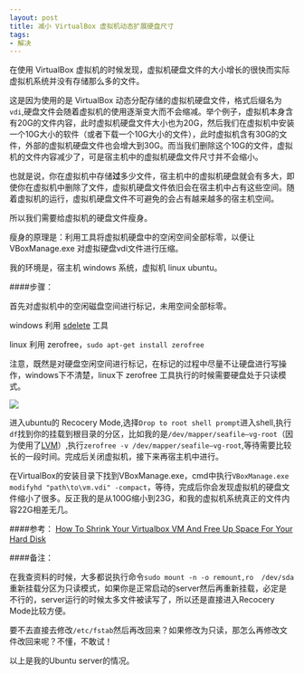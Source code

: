 ```yaml
---
layout: post
title: 减小 VirtualBox 虚拟机动态扩展硬盘尺寸
tags:
- 解决
---
```

在使用 VirtualBox 虚拟机的时候发现，虚拟机硬盘文件的大小增长的很快而实际虚拟机系统并没有存储那么多的文件。

这是因为使用的是 VirtualBox 动态分配存储的虚拟机硬盘文件，格式后缀名为`vdi`,硬盘文件会随着虚拟机的使用逐渐变大而不会缩减。举个例子，虚拟机本身含有20G的文件内容，此时虚拟机硬盘文件大小也为20G，然后我们在虚拟机中安装一个10G大小的软件（或者下载一个10G大小的文件），此时虚拟机含有30G的文件，外部的虚拟机硬盘文件也会增大到30G。而当我们删除这个10G的文件，虚拟机的文件内容减少了，可是宿主机中的虚拟机硬盘文件尺寸并不会缩小。

也就是说，你在虚拟机中存储**过**多少文件，宿主机中的虚拟机硬盘就会有多大，即使你在虚拟机中删除了文件，虚拟机硬盘文件依旧会在宿主机中占有这些空间。随着虚拟机的运行，虚拟机硬盘文件不可避免的会占有越来越多的宿主机空间。

所以我们需要给虚拟机的硬盘文件瘦身。

瘦身的原理是：利用工具将虚拟机硬盘中的空闲空间全部标零，以便让VBoxManage.exe 对虚拟硬盘vdi文件进行压缩。

我的环境是，宿主机 windows 系统，虚拟机 linux ubuntu。

####步骤：

首先对虚拟机中的空闲磁盘空间进行标记，未用空间全部标零。

windows 利用 [sdelete](https://technet.microsoft.com/en-us/sysinternals/bb897443.aspx) 工具

linux 利用 zerofree，`sudo apt-get install zerofree`

注意，既然是对硬盘空闲空间进行标记，在标记的过程中尽量不让硬盘进行写操作，windows下不清楚，linux下 zerofree 工具执行的时候需要硬盘处于只读模式。

![](http://ww2.sinaimg.cn/large/6afb06cdgw1ewycdd4ovlj20k20b6gnm.jpg)

进入ubuntu的 Recocery Mode,选择`Drop to root shell prompt`进入shell,执行`df`找到你的挂载到根目录的分区，比如我的是`/dev/mapper/seafile—vg-root`（因为使用了[LVM](http://askubuntu.com/questions/3596/what-is-lvm-and-what-is-it-used-for/3833#3833ac)）,执行`zerofree -v /dev/mapper/seafile—vg-root`,等待需要比较长的一段时间。完成后关闭虚拟机，接下来再宿主机中进行。

在VirtualBox的安装目录下找到VBoxManage.exe，cmd中执行`VBoxManage.exe modifyhd "path\to\vm.vdi" -compact`，等待，完成后你会发现虚拟机的硬盘文件缩小了很多。反正我的是从100G缩小到23G，和我的虚拟机系统真正的文件内容22G相差无几。

####参考：
[How To Shrink Your Virtualbox VM And Free Up Space For Your Hard Disk](https://www.maketecheasier.com/shrink-your-virtualbox-vm/)

####备注：


在我查资料的时候，大多都说执行命令`sudo mount -n -o remount,ro  /dev/sda`重新挂载分区为只读模式，如果你是正常启动的server然后再重新挂载，必定是不行的，server运行的时候太多文件被读写了，所以还是直接进入Recocery Mode比较方便。

要不去直接去修改`/etc/fstab`然后再改回来？如果修改为只读，那怎么再修改文件改回来呢？不懂，不敢试！

以上是我的Ubuntu server的情况。



